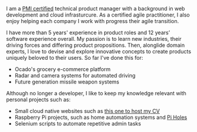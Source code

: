 I am a [PMI certified](https://www.youracclaim.com/badges/024777d4-200b-4730-b72b-fed99fdcdcaf/linked_in_profile) technical product manager with a background in web development and cloud infrasturcure. As a certified agile practitioner, I also enjoy helping each company I work with progress their agile transition.

I have more than 5 years' experience in product roles and 12 years’ software experience overall. My passion is to learn new industries, their driving forces and differing product propositions. Then, alonglide domain experts, I love to devise and explore innovative concepts to create products uniquely beloved to their users. So far I've done this for:
- Ocado's grocery e-commerce platform
- Radar and camera systems for automated driving
- Future generation missile weapon systems

Although no longer a developer, I like to keep my knowledge relevant with personal projects such as:
- Small cloud native websites such as [this one to host my CV](https://tomscv.azurewebsites.net/)
- Raspberry Pi projects, such as home automation systems and [Pi Holes](https://pi-hole.net/)
- Selenium scripts to automate repetitive admin tasks